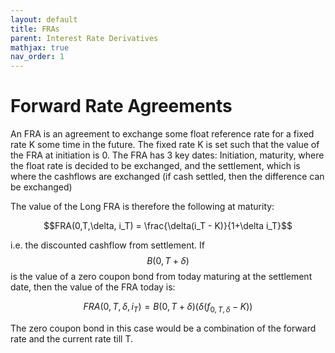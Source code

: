 ```yaml
---
layout: default
title: FRAs
parent: Interest Rate Derivatives
mathjax: true
nav_order: 1
---
```


# Forward Rate Agreements
An FRA is an agreement to exchange some float reference rate for a fixed rate K some time in the future. The fixed rate K is set such that the value of the FRA at initiation is 0. The FRA has 3 key dates: Initiation, maturity, where the float rate is decided to be exchanged, and the settlement, which is where the cashflows are exchanged (if cash settled, then the difference can be exchanged)

The value of the Long FRA is therefore the following at maturity:

$$FRA(0,T,\delta, i_T) = \frac{\delta(i_T - K)}{1+\delta i_T}$$

i.e. the discounted cashflow from settlement. If $$B(0, T+\delta)$$ is the value of a zero coupon bond from today maturing at the settlement date, then the value of the FRA today is:

$$FRA(0,T,\delta, i_T) = B(0, T+\delta)(\delta(f_{0,T,\delta} - K))$$

The zero coupon bond in this case would be a combination of the forward rate and the current rate till T. 

